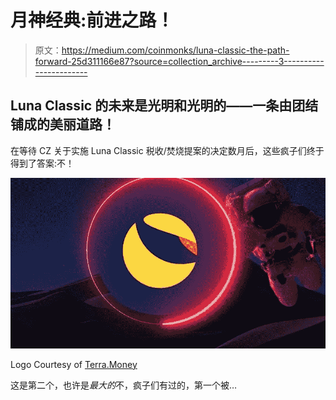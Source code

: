 # 月神经典:前进之路！

> 原文：<https://medium.com/coinmonks/luna-classic-the-path-forward-25d311166e87?source=collection_archive---------3----------------------->

## Luna Classic 的未来是光明和光明的——一条由团结铺成的美丽道路！

在等待 CZ 关于实施 Luna Classic 税收/焚烧提案的决定数月后，这些疯子们终于得到了答案:不！

![](img/4fcc1b36974df99ca0e589c486c0eb63.png)

Logo Courtesy of [Terra.Money](https://www.terra.money/)

这是第二个，也许是*最大的*不，疯子们有过的，第一个被…